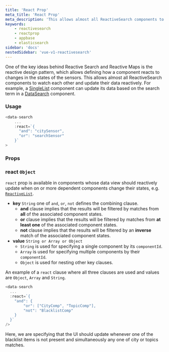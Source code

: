 ```yaml
---
title: 'React Prop'
meta_title: 'React Prop'
meta_description: 'This allows almost all ReactiveSearch components to watch each other and update their data reactively.'
keywords:
    - reactivesearch
    - reactprop
    - appbase
    - elasticsearch
sidebar: 'docs'
nestedSidebar: 'vue-v1-reactivesearch'
---
```


One of the key ideas behind Reactive Search and Reactive Maps is the reactive design pattern, which allows defining how a component reacts to changes in the states of the sensors. This allows almost all ReactiveSearch components to watch each other and update their data reactively. For example, a [SingleList](/docs/reactivesearch/vue/v1/list/SingleList/) component can update its data based on the search term in a [DataSearch](/docs/reactivesearch/vue/v1/search/DataSearch/) component.

### Usage

```js
<data-search
    ...
    :react=`{
      "and": "citySensor",
      "or": "searchSensor"
    }`
>
```

### Props

### react `Object`
`react` prop is available in components whose data view should reactively update when on or more dependent components change their states, e.g. [`ReactiveList`](/docs/reactivesearch/vue/v1/result/ReactiveList/).
-   **key** `String`
    one of `and`, `or`, `not` defines the combining clause.
    -   **and** clause implies that the results will be filtered by matches from **all** of the associated component states.
    -   **or** clause implies that the results will be filtered by matches from **at least one** of the associated component states.
    -   **not** clause implies that the results will be filtered by an **inverse** match of the associated component states.
-   **value** `String or Array or Object`
    -   `String` is used for specifying a single component by its `componentId`.
    -   `Array` is used for specifying multiple components by their `componentId`.
    -   `Object` is used for nesting other key clauses.

An example of a `react` clause where all three clauses are used and values are `Object`, `Array` and `String`.

```js
<data-search
  ...
  :react=`{
    "and": {
        "or": ["CityComp", "TopicComp"],
        "not": "BlacklistComp"
    }
  }`
/>
```

Here, we are specifying that the UI should update whenever one of the blacklist items is not present and simultaneously any one of city or topics matches.
